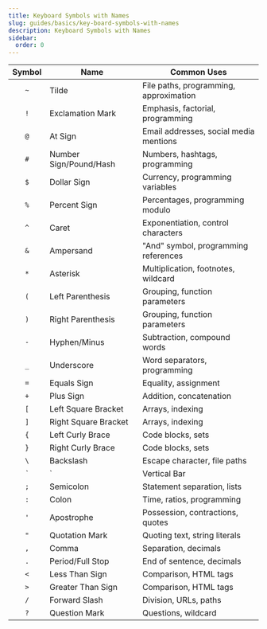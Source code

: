 ```yaml
---
title: Keyboard Symbols with Names
slug: guides/basics/key-board-symbols-with-names
description: Keyboard Symbols with Names
sidebar:
  order: 0
---
```



| Symbol | Name | Common Uses |
| :----: | ---- | ----------- |
| `~` | Tilde | File paths, programming, approximation |
| `!` | Exclamation Mark | Emphasis, factorial, programming |
| `@` | At Sign | Email addresses, social media mentions |
| `#` | Number Sign/Pound/Hash | Numbers, hashtags, programming |
| `$` | Dollar Sign | Currency, programming variables |
| `%` | Percent Sign | Percentages, programming modulo |
| `^` | Caret | Exponentiation, control characters |
| `&` | Ampersand | "And" symbol, programming references |
| `*` | Asterisk | Multiplication, footnotes, wildcard |
| `(` | Left Parenthesis | Grouping, function parameters |
| `)` | Right Parenthesis | Grouping, function parameters |
| `-` | Hyphen/Minus | Subtraction, compound words |
| `_` | Underscore | Word separators, programming |
| `=` | Equals Sign | Equality, assignment |
| `+` | Plus Sign | Addition, concatenation |
| `[` | Left Square Bracket | Arrays, indexing |
| `]` | Right Square Bracket | Arrays, indexing |
| `{` | Left Curly Brace | Code blocks, sets |
| `}` | Right Curly Brace | Code blocks, sets |
| `\` | Backslash | Escape character, file paths |
| `|` | Vertical Bar | Pipe, logical OR, tables |
| `;` | Semicolon | Statement separation, lists |
| `:` | Colon | Time, ratios, programming |
| `'` | Apostrophe | Possession, contractions, quotes |
| `"` | Quotation Mark | Quoting text, string literals |
| `,` | Comma | Separation, decimals |
| `.` | Period/Full Stop | End of sentence, decimals |
| `<` | Less Than Sign | Comparison, HTML tags |
| `>` | Greater Than Sign | Comparison, HTML tags |
| `/` | Forward Slash | Division, URLs, paths |
| `?` | Question Mark | Questions, wildcard |
